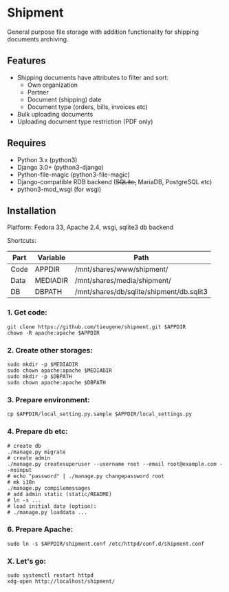 # Shipment

General purpose file storage with addition functionality for shipping documents archiving.

## Features
- Shipping documents have attributes to filter and sort:
  - Own organization
  - Partner
  - Document (shipping) date
  - Document type (orders, bills, invoices etc)
- Bulk uploading documents
- Uploading document type restriction (PDF only)

## Requires
- Python 3.x (python3)
- Django 3.0+ (python3-django)
- Python-file-magic (python3-file-magic)
- Django-compatible RDB backend (~~SQLite,~~ MariaDB, PostgreSQL etc)
- python3-mod_wsgi (for wsgi)

## Installation

Platform: Fedora 33, Apache 2.4, wsgi, sqlite3 db backend

Shortcuts:

Part | Variable | Path
-----|----------|------
Code | APPDIR   | /mnt/shares/www/shipment/
Data | MEDIADIR | /mnt/shares/media/shipment/
DB   | DBPATH   | /mnt/shares/db/sqlite/shipment/db.sqlit3

### 1. Get code:

```
git clone https://github.com/tieugene/shipment.git $APPDIR
chown -R apache:apache $APPDIR
```

### 2. Create other storages:

```
sudo mkdir -p $MEDIADIR
sudo chown apache:apache $MEDIADIR
sudo mkdir -p $DBPATH
sudo chown apache:apache $DBPATH
```

### 3. Prepare environment:

```
cp $APPDIR/local_setting.py.sample $APPDIR/local_settings.py
```

### 4. Prepare db etc:

```
# create db
./manage.py migrate
# create admin
./manage.py createsuperuser --username root --email root@example.com --noinput
# echo "password" | ./manage.py changepassword root
# mk i18n
./manage.py compilemessages
# add admin static (static/README)
# ln -s ...
# load initial data (option):
# ./manage.py loaddata ...
```

### 6. Prepare Apache:

```
sudo ln -s $APPDIR/shipment.conf /etc/httpd/conf.d/shipment.conf
```

### X. Let's go:

```
sudo systemctl restart httpd
xdg-open http://localhost/shipment/
```
